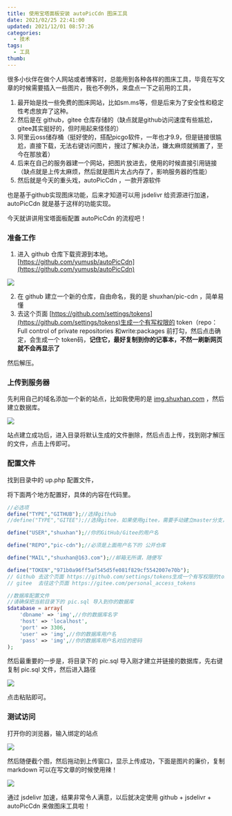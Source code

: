 ```yaml
---
title: 使用宝塔面板安装 autoPicCdn 图床工具
date: 2021/02/25 22:41:00
updated: 2021/12/01 08:57:26
categories: 
  - 技术
tags: 
  - 工具
thumb: 
---
```





很多小伙伴在做个人网站或者博客时，总能用到各种各样的图床工具，毕竟在写文章的时候需要插入一些图片，我也不例外，来盘点一下之前用的工具，

<!-- more -->

1. 最开始是找一些免费的图床网站，比如sm.ms等，但是后来为了安全性和稳定性考虑放弃了这种。
2. 然后是在 github，gitee 仓库存储的（缺点就是github访问速度有些尴尬，gitee其实挺好的，但时用起来怪怪的）
3. 阿里云oss储存桶（挺好使的，搭配picgo软件，一年也才9.9，但是链接很尴尬，直接下载，无法右键访问图片，搜过了解决办法，嫌太麻烦就搁置了，至今在那放着）
4. 后来在自己的服务器建一个网站，把图片放进去，使用的时候直接引用链接（缺点就是上传太麻烦，然后就是图片太占内存了，影响服务器的性能）
5. 然后就是今天的重头戏，autoPicCdn ，一款开源软件

也是基于github实现图床功能，后来才知道可以用 jsdelivr 给资源进行加速，autoPicCdn 就是基于这样的功能实现。

今天就讲讲用宝塔面板配置 autoPicCdn 的流程吧！

### 准备工作

1. 进入 github 仓库下载资源到本地。
[https://github.com/yumusb/autoPicCdn](https://github.com/yumusb/autoPicCdn)

![](https://cdn.jsdelivr.net/gh/shuxhan/pic-cdn@98daf8b68f2d5f1beca63efdf831e8004211a7f3/2021/02/25/c5afee4580eb4e9ab70e48e79024efa9.png)

2. 在 github 建立一个新的仓库，自由命名，我的是 shuxhan/pic-cdn ，简单易懂
3. 去这个页面 [https://github.com/settings/tokens](https://github.com/settings/tokens)生成一个有写权限的 token（repo：Full control of private repositories 和write:packages 前打勾，然后点击确定，会生成一个 token码，**记住它，最好复制到你的记事本，不然一刷新网页就不会再显示了**

然后解压。

### 上传到服务器

先利用自己的域名添加一个新的站点，比如我使用的是 [img.shuxhan.com](https://img.shuxhan.com) ，然后建立数据库。

![](https://cdn.jsdelivr.net/gh/shuxhan/pic-cdn@9947d54e9552a26bba8cee0810416de5a07ecfdc/2021/02/25/22154c6e873e4741530c0344940069b2.png)

站点建立成功后，进入目录将默认生成的文件删除，然后点击上传，找到刚才解压的文件，点击上传即可。

### 配置文件

找到目录中的 up.php 配置文件，

将下面两个地方配置好，具体的内容在代码里。

```php
//必选项
define("TYPE","GITHUB");//选择github
//define("TYPE","GITEE");//选择gitee，如果使用gitee，需要手动建立master分支，可以看这里 https://gitee.com/help/articles/4122

define("USER","shuxhan");//你的GitHub/Gitee的用户名

define("REPO","pic-cdn");//必须是上面用户名下的 公开仓库

define("MAIL","shuxhan@163.com");//邮箱无所谓，随便写

define("TOKEN","971b0a96ff5af545d5fe081f829cf5542007e70b");
// Github 去这个页面 https://github.com/settings/tokens生成一个有写权限的token（repo：Full control of private repositories 和write:packages前打勾）
// gitee  去往这个页面 https://gitee.com/personal_access_tokens
```

```php
//数据库配置文件
//请确保把当前目录下的 pic.sql 导入到你的数据库
$database = array(
    'dbname' => 'img',//你的数据库名字
    'host' => 'localhost',
    'port' => 3306,
    'user' => 'img',//你的数据库用户名
    'pass' => 'img',//你的数据库用户名对应的密码
);
```
然后最重要的一步是，将目录下的 pic.sql 导入刚才建立并链接的数据库，先右键复制 pic.sql 文件，然后进入路径

![](https://cdn.jsdelivr.net/gh/shuxhan/pic-cdn@69d571697df734f1755b7eed183475b61176a37f/2021/02/25/8d1badf54c5439b18c8dd8334357183c.png)

点击粘贴即可。

### 测试访问

打开你的浏览器，输入绑定的站点

![](https://cdn.jsdelivr.net/gh/shuxhan/pic-cdn@891b73e65bdc34d266065dc0f1b2bd234e6def56/2021/02/25/a5a7c37f2f0312035c54726c9d1cd46f.png)

然后随便截个图，然后拖动到上传窗口，显示上传成功，下面是图片的廉价，复制 markdown 可以在写文章的时候使用辣！

![](https://cdn.jsdelivr.net/gh/shuxhan/pic-cdn@ff0049589d0e277fa7a0ad1c935ef8cbfcfb9f2b/2021/02/25/908c287c823d4ceb7752e9071cde6737.png)

通过 jsdelivr 加速，结果非常令人满意，以后就决定使用 github + jsdelivr + autoPicCdn 来做图床工具啦！